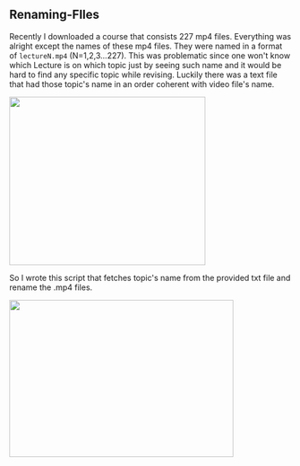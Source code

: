 ## Renaming-FIles
Recently I downloaded a course that consists 227 mp4 files. Everything was alright except the names of these mp4 files. They were named in a format of `lectureN.mp4` (N=1,2,3...227). This was problematic since one won't know which Lecture is on which topic just by seeing such name and it would be hard to find any specific topic while revising. Luckily there was a text file that had those topic's name in an order coherent with video file's name.

<img src="https://user-images.githubusercontent.com/78684188/210075168-e851a5c4-d02c-4368-8085-f2a9845f3cf1.jpg" width="350" height="300">


So I wrote this script that fetches topic's name from the provided txt file and rename the .mp4 files.


<img src="https://user-images.githubusercontent.com/78684188/210075418-7b08e40c-3411-4f24-9c68-f9ea59b40b8e.jpeg" width="400" height="280">
